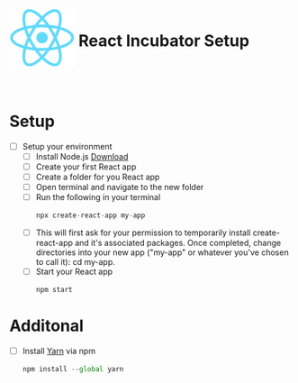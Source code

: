 <img align="left" width="116" src="./Assets/react-logo.png" />

# &nbsp;**React Incubator Setup**

<br/><br/><br/>

# Setup

- [ ] Setup your environment
  - [ ] Install Node.js [Download](https://nodejs.org/en/)
  - [ ] Create your first React app
  - [ ] Create a folder for you React app
  - [ ] Open terminal and navigate to the new folder
  - [ ] Run the following in your terminal
    ```js
    npx create-react-app my-app
    ```
  - [ ] This will first ask for your permission to temporarily install create-react-app and it's associated packages. Once completed, change directories into your new app ("my-app" or whatever you've chosen to call it): cd my-app. 
  - [ ] Start your React app
    ```js
    npm start
    ```

# Additonal

  - [ ] Install [Yarn](https://classic.yarnpkg.com/en/) via npm
    ```js
    npm install --global yarn
    ```

